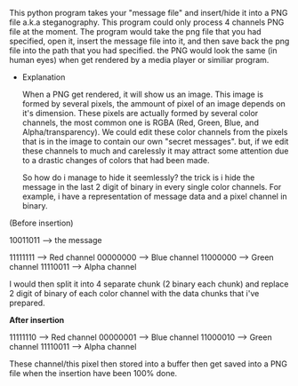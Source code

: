    This python program takes your "message file" and insert/hide it into a PNG file a.k.a steganography.
This program could only process 4 channels PNG file at the moment. The program would take the png file 
that you had specified, open it, insert the message file into it, and then save back the png file into
the path that you had specified. the PNG would look the same (in human eyes) when get rendered by a 
media player or similiar program.

- Explanation

   When a PNG get rendered, it will show us an image. This image is formed by several pixels, the ammount
of pixel of an image depends on it's dimension. These pixels are actually formed by several color channels,
the most common one is RGBA (Red, Green, Blue, and Alpha/transparency). We could edit these color channels
from the pixels that is in the image to contain our own "secret messages". but, if we edit these channels to much
and carelessly it may attract some attention due to a drastic changes of colors that had been made. 

   So how do i manage to hide it seemlessly? the trick is i hide the message in the last 2 digit of binary
in every single color channels. For example, i have a representation of message data and a pixel channel in binary.

(Before insertion)

10011011 --> the message

11111111 --> Red channel
00000000 --> Blue channel
11000000 --> Green channel
11110011 --> Alpha channel

I would then split it into 4 separate chunk (2 binary each chunk) and replace 2 digit of binary of each
color channel with the data chunks that i've prepared.

**After insertion**

11111110 --> Red channel
00000001 --> Blue channel
11000010 --> Green channel
11110011 --> Alpha channel

These channel/this pixel then stored into a buffer then get saved into a PNG file when the insertion have been
100% done.
